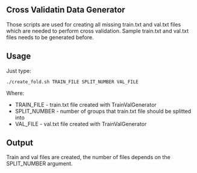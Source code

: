 ## Cross Validatin Data Generator

Those scripts are used for creating all missing train.txt and val.txt files which are needed to perform cross validation. Sample train.txt and val.txt files needs to be generated before.

## Usage

Just type:

<code>./create_fold.sh TRAIN_FILE SPLIT_NUMBER VAL_FILE</code>

Where:
* TRAIN_FILE - train.txt file created with TrainValGenerator
* SPLIT_NUMBER - number of groups that train.txt file should be splitted into
* VAL_FILE - val.txt file created with TrainValGenerator

## Output

Train and val files are created, the number of files depends on the SPLIT_NUMBER argument.
